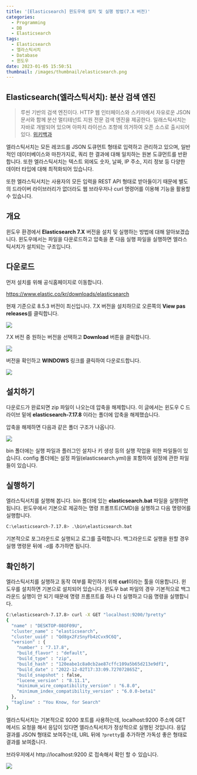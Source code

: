 ```yaml
---
title: '[Elasticsearch] 윈도우에 설치 및 실행 방법(7.X 버전)'
categories:
  - Programming
  - DB
  - Elasticsearch
tags:
  - Elasticsearch
  - 엘라스틱서치
  - Database
  - 윈도우
date: 2023-01-05 15:50:51
thumbnail: /images/thumbnail/elasticsearch.png
---
```


## Elasticsearch(엘라스틱서치): 분산 검색 엔진

> 루씬 기반의 검색 엔진이다. HTTP 웹 인터페이스와 스키마에서 자유로운 JSON 문서와 함께 분산 멀티테넌트 지원 전문 검색 엔진을 제공한다. 일래스틱서치는 자바로 개발되어 있으며 아파치 라이선스 조항에 의거하여 오픈 소스로 출시되어 있다. [위키백과](https://ko.wikipedia.org/wiki/%EC%9D%BC%EB%9E%98%EC%8A%A4%ED%8B%B1%EC%84%9C%EC%B9%98)

엘라스틱서치는 모든 레코드를 JSON 도큐먼트 형태로 입력하고 관리하고 있으며, 일반적인 데이터베이스와 마찬가지로, 쿼리 한 결과에 대해 일치하는 원본 도큐먼트를 반환합니다. 또한 엘라스틱서치는 텍스트 외에도 숫자, 날짜, IP 주소, 지리 정보 등 다양한 데이터 타입에 대해 최적화되어 있습니다.

또한 엘라스틱서치는 사용자의 모든 입력을 REST API 형태로 받아들이기 때문에 별도의 드라이버 라이브러리가 없더라도 웹 브라우저나 curl 명령어를 이용해 기능을 활용할 수 있습니다.

## 개요

윈도우 환경에서 **Elasticsearch 7.X** 버전을 설치 및 실행하는 방법에 대해 알아보겠습니다.
윈도우에서는 파일을 다운로드하고 압축을 푼 다음 실행 파일을 실행하면 엘라스틱서치가 설치되는 구조입니다.

## 다운로드

먼저 설치를 위해 공식홈페이지로 이동합니다.

https://www.elastic.co/kr/downloads/elasticsearch

현재 기준으로 8.5.3 버전이 최신입니다. 7.X 버전을 설치하므로 오른쪽의 **View pas releases**를 클릭합니다.

![](/images/elastic/elasticsearch/2.png)

7.X 버전 중 원하는 버전을 선택하고 **Download** 버튼을 클릭합니다.

![](/images/elastic/elasticsearch/3.png)

버전을 확인하고 **WINDOWS** 링크를 클릭하여 다운로드합니다.

![](/images/elastic/elasticsearch/4.png)

## 설치하기

다운로드가 완료되면 zip 파일이 나오는데 압축을 해제합니다. 이 글에서는 윈도우 C 드라이브 밑에 **elasticsearch-7.17.8** 이라는 폴더에 압축을 해제했습니다.

압축을 해제하면 다음과 같은 폴더 구조가 나옵니다.

![](/images/elastic/elasticsearch/6.png)

bin 폴더에는 실행 파일과 플러그인 설치나 키 생성 등의 실행 작업을 위한 파일들이 있습니다. config 폴더에는 설정 파일(elasticsearch.yml)을 포함하여 설정에 관한 파일들이 있습니다.

## 실행하기

엘라스틱서치를 실행해 봅니다. bin 폴더에 있는 **elasticsearch.bat** 파일을 실행하면 됩니다. 윈도우에서 기본으로 제공하는 명령 프롬프트(CMD)을 실행하고 다음 명령어를 실행합니다.

```sh
C:\elasticsearch-7.17.8> .\bin\elasticsearch.bat
```

기본적으로 포그라운드로 실행되고 로그를 출력합니다. 백그라운드로 실행을 원할 경우 실행 명령문 뒤에 `-d`를 추가하면 됩니다.

## 확인하기

엘라스틱서치를 실행하고 동작 여부를 확인하기 위해 **curl**이라는 툴을 이용합니다. 윈도우를 설치하면 기본으로 설치되어 있습니다. 윈도우 bat 파일의 경우 기본적으로 백그라운드 실행이 안 되기 때문에 명령 프롬프트를 하나 더 실행하고 다음 명령을 실행합니다.

```sh
C:\elasticsearch-7.17.8> curl -X GET "localhost:9200/?pretty"
{
  "name" : "DESKTOP-08OF09U",
  "cluster_name" : "elasticsearch",
  "cluster_uuid" : "Qd8gx2FzSnyFb4zCvx9C6Q",
  "version" : {
    "number" : "7.17.8",
    "build_flavor" : "default",
    "build_type" : "zip",
    "build_hash" : "120eabe1c8a0cb2ae87cffc109a5b65d213e9df1",
    "build_date" : "2022-12-02T17:33:09.727072865Z",
    "build_snapshot" : false,
    "lucene_version" : "8.11.1",
    "minimum_wire_compatibility_version" : "6.8.0",
    "minimum_index_compatibility_version" : "6.0.0-beta1"
  },
  "tagline" : "You Know, for Search"
}
```

엘라스틱서치는 기본적으로 9200 포트를 사용하는데, localhost:9200 주소에 GET 메서드 요청을 해서 응답이 있다면 엘라스틱서치가 정상적으로 실행된 것입니다. 응답 결과를 JSON 형태로 보여주는데, URL 뒤에 `?pretty`를 추가하면 가독성 좋은 형태로 결과를 보여줍니다.

브라우저에서 http://localhost:9200 로 접속해서 확인 할 수 있습니다.

![](/images/elastic/elasticsearch/7.png)

